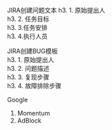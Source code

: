 JIRA创建问题文本
h3. 1. 原始提出人  
h3. 2. 任务目标  
h3. 3.任务安排  
h3. 4.执行人员  

JIRA创建BUG模板  
h3. 1. 原始提出人  
h3. 2. 问题描述  
h3. 3. 复现步骤  
h3. 4. 故障排除步骤  


Google  
1. Momentum  
2. AdBlock  